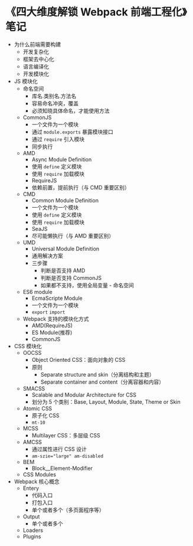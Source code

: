 # 《四大维度解锁 Webpack 前端工程化》笔记

- 为什么前端需要构建
    + 开发复杂化
    + 框架去中心化
    + 语言编译化
    + 开发模块化
- JS 模块化
    + 命名空间
        * 库名.类别名.方法名
        * 容易命名冲突，覆盖
        * 必须知晓具体命名，才能使用方法
    + CommonJS
        * 一个文件为一个模块
        * 通过 `module.exports` 暴露模块接口
        * 通过 `require` 引入模块
        * 同步执行
    + AMD
        * Async Module Definition
        * 使用 `define` 定义模块
        * 使用 `require` 加载模块
        * RequireJS
        * 依赖前置，提前执行（与 CMD 重要区别）
    + CMD
        * Common Module Definition
        * 一个文件为一个模块
        * 使用 `define` 定义模块
        * 使用 `require` 加载模块
        * SeaJS
        * 尽可能懒执行（与 AMD 重要区别）
    + UMD
        * Universal Module Definition
        * 通用解决方案
        * 三步骤
            - 判断是否支持 AMD
            - 判断是否支持 CommonJS
            - 如果都不支持，使用全局变量 - 命名空间
    + ES6 module
        * EcmaScripte Module
        * 一个文件为一个模块
        * `export` `import`
    + Webpack 支持的模块化方式
        * AMD(RequireJS)
        * ES Module(推荐)
        * CommonJS
- CSS 模块化
    + OOCSS
        * Object Oriented CSS：面向对象的 CSS 
        * 原则
            - Separate structure and skin（分离结构和主题）
            - Separate container and content（分离容器和内容）
    + SMACSS
        * Scalable and Modular Architecture for CSS
        * 划分为 5 个类别：Base, Layout, Module, State, Theme or Skin
    + Atomic CSS
        * 原子化 CSS
        * `mt-10`
    + MCSS
        * Multilayer CSS：多层级 CSS
    + AMCSS
        * 通过属性进行 CSS 设计
        * `am-szie="large" am-disabled`
    + BEM
        * Block__Element-Modifier
    + CSS Modules
- Webpack 核心概念
    + Entery
        * 代码入口
        * 打包入口
        * 单个或者多个（多页面程序等）
    + Output
        * 单个或者多个
    + Loaders
    + Plugins